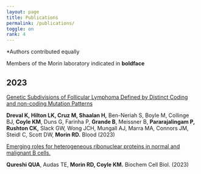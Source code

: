```yaml
---
layout: page
title: Publications
permalink: /publications/
toggle: on
rank: 4
---
```

\*Authors contributed equally<br>

Members of the Morin laboratory indicated in **boldface**

## 2023

[Genetic Subdivisions of Follicular Lymphoma Defined by Distinct Coding and non-coding Mutation Patterns](https://ashpublications.org/blood/article/doi/10.1182/blood.2022018719/495422/Genetic-Subdivisions-of-Follicular-Lymphoma)

**Dreval K, Hilton LK, Cruz M, Shaalan H,** Ben-Neriah S, Boyle M, Collinge BJ, **Coyle KM**, Duns G, Farinha P, **Grande B**, Meissner B, **Pararajalingam P, Rushton CK,** Slack GW, Wong JCH, Mungall AJ, Marra MA, Connors JM, Steidl C, Scott DW, **Morin RD.** Blood (2023)

[Emerging roles for heterogeneous ribonuclear proteins in normal and malignant B cells.](https://pubmed.ncbi.nlm.nih.gov/36745874/)

**Qureshi QUA**, Audas TE, **Morin RD, Coyle KM.** Biochem Cell Biol. (2023)
